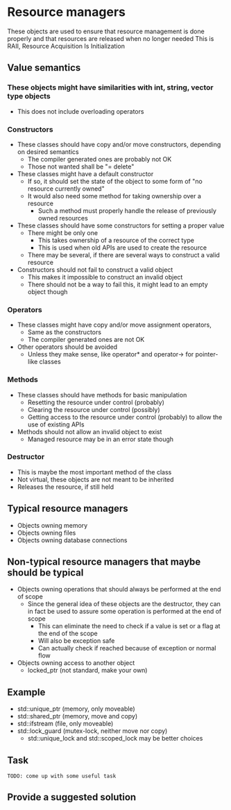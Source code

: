 # Resource managers

These objects are used to ensure that resource management is done properly and that resources are released when no longer needed
    This is RAII, Resource Acquisition Is Initialization

## Value semantics

### These objects might have similarities with int, string, vector type objects
- This does not include overloading operators

### Constructors
- These classes should have copy and/or move constructors, depending on desired semantics
  * The compiler generated ones are probably not OK
  * Those not wanted shall be "= delete"
- These classes might have a default constructor
  * If so, it should set the state of the object to some form of "no resource currently owned"
  * It would also need some method for taking ownership over a resource
    - Such a method must properly handle the release of previously owned resources
- These classes should have some constructors for setting a proper value
  * There might be only one
    - This takes ownership of a resource of the correct type
    - This is used when old APIs are used to create the resource
  * There may be several, if there are several ways to construct a valid resource
- Constructors should not fail to construct a valid object
  * This makes it impossible to construct an invalid object
  * There should not be a way to fail this, it might lead to an empty object though

### Operators
- These classes might have copy and/or move assignment operators,
  * Same as the constructors
  * The compiler generated ones are not OK
- Other operators should be avoided
  * Unless they make sense, like operator* and operator-> for pointer-like classes

### Methods
- These classes should have methods for basic manipulation
  * Resetting the resource under control (probably)
  * Clearing the resource under control (possibly)
  * Getting access to the resource under control (probably) to allow the use of existing APIs
- Methods should not allow an invalid object to exist
  * Managed resource may be in an error state though

### Destructor
- This is maybe the most important method of the class
- Not virtual, these objects are not meant to be inherited
- Releases the resource, if still held

## Typical resource managers
- Objects owning memory
- Objects owning files
- Objects owning database connections

## Non-typical resource managers that maybe should be typical
- Objects owning operations that should always be performed at the end of scope
  * Since the general idea of these objects are the destructor, they can in fact be used to assure some operation is performed at the end of scope
    - This can eliminate the need to check if a value is set or a flag at the end of the scope
    - Will also be exception safe
    - Can actually check if reached because of exception or normal flow
- Objects owning access to another object
  * locked_ptr (not standard, make your own)

## Example
- std::unique_ptr (memory, only moveable)
- std::shared_ptr (memory, move and copy)
- std::ifstream (file, only moveable)
- std::lock_guard (mutex-lock, neither move nor copy)
  * std::unique_lock and std::scoped_lock may be better choices

## Task
    TODO: come up with some useful task
    
## Provide a suggested solution
